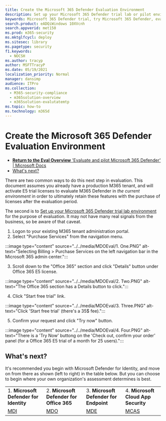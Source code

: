 ```yaml
---
title: Create the Microsoft 365 Defender Evaluation Environment
description: Set up your Microsoft 365 Defender trial lab or pilot environment.
keywords: Microsoft 365 Defender trial, try Microsoft 365 Defender, evaluate Microsoft 365 Defender, Microsoft 365 Defender evaluation lab, Microsoft 365 Defender pilot, cyber security, advanced persistent threat, enterprise security, devices, device, identity, users, data, applications, incidents, automated investigation and remediation, advanced hunting
search.product: eADQiWindows 10XVcnh
search.appverid: met150
ms.prod: m365-security
ms.mktglfcycl: deploy
ms.sitesec: library
ms.pagetype: security
f1.keywords: 
  - NOCSH
ms.author: tracyp
author: MSFTTracyP
ms.date: 05/19/2021
localization_priority: Normal
manager: dansimp 
audience: ITPro
ms.collection: 
  - M365-security-compliance
  - m365solution-overview
  - m365solution-evalutatemtp
ms.topic: how-to
ms.technology: m365d
---
```

# Create the Microsoft 365 Defender Evaluation Environment

- [**Return to the Eval Overview** 'Evaluate and pilot Microsoft 365 Defender' | Microsoft Docs](../office-365-security/defender/eval-overview.md) 
- [What's next?](#whats-next)

There are two common ways to do this next step in evaluation. This document assumes you already have a production M365 tenant, and will activate E5 trial licenses to evaluate M365 Defender in *the current environment* in order to ultimately retain these features with the purchase of licenses after the evaluation period.

The second is to [Set up your Microsoft 365 Defender trial lab environment](setup-m365deval.md) for the purpose of evaluation. It may not have many real signals from the business, so be aware of that caveat.

1. Logon to your existing M365 tenant administration portal.
2. Select "Purchase Services" from the navigation menu.

:::image type="content" source="../../media/MDOEval/1. One.PNG" alt-text="Selecting Billing > Purchase Services on the left navigation bar in the Microsoft 365 admin center.":::

3. Scroll down to the "Office 365" section and click "Details" button under Office 365 E5 license.

:::image type="content" source="../../media/MDOEval/2. Two.PNG" alt-text="The Office 365 section has a Details button to click.":::

4. Click "Start free trial" link.

:::image type="content" source="../../media/MDOEval/3. Three.PNG" alt-text="Click 'Start free trial' (there's a 35$ fee).":::

5. Confirm your request and click "Try now" button.

:::image type="content" source="../../media/MDOEval/4. Four.PNG" alt-text="There is a 'Try Now' buttong on the 'Check out, confirm your order' panel (for a Office 365 E5 trial of a month for 25 users).":::

## What's next?

It's recommended you begin with Microsoft Defender for Identity, and move on from there as shown (left to right) in the table below. But you can choose to begin where your own organization's assessment determines is best.

|  |  | |  |
|---------|---------|---------|---------|
|1. **Microsoft Defender for Identity**      |     2. **Microsoft Defender for Office 365**  |     3. **Microsoft Defender for Endpoint**    |    4. **Microsoft Cloud App Security**     |
|  [MDI](/microsoft-365/security/defender/eval-defender-identity-overview)   |    [MDO](/microsoft-365/security/defender/eval-defender-office-365-overview)     |    [MDE](/microsoft-365/security/defender/eval-defender-endpoint-overview)      |   [MCAS](/microsoft-365/security/defender/eval-defender-mcas-overview)       |